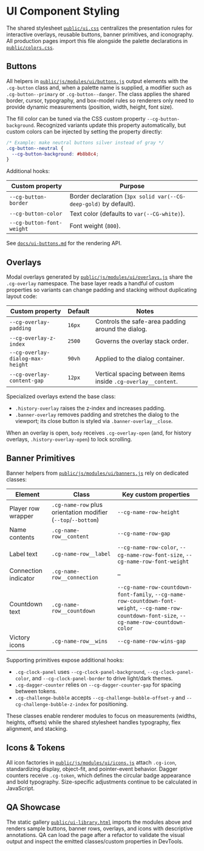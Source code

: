 # UI Component Styling

The shared stylesheet [`public/ui.css`](../public/ui.css) centralizes the presentation rules for interactive overlays, reusable buttons, banner primitives, and iconography. All production pages import this file alongside the palette declarations in [`public/colors.css`](../public/colors.css).

## Buttons

All helpers in [`public/js/modules/ui/buttons.js`](../public/js/modules/ui/buttons.js) output elements with the `.cg-button` class and, when a palette name is supplied, a modifier such as `.cg-button--primary` or `.cg-button--danger`. The class applies the shared border, cursor, typography, and box-model rules so renderers only need to provide dynamic measurements (position, width, height, font size).

The fill color can be tuned via the CSS custom property `--cg-button-background`. Recognized variants update this property automatically, but custom colors can be injected by setting the property directly:

```css
/* Example: make neutral buttons silver instead of gray */
.cg-button--neutral {
  --cg-button-background: #b8b8c4;
}
```

Additional hooks:

| Custom property | Purpose |
| --- | --- |
| `--cg-button-border` | Border declaration (`3px solid var(--CG-deep-gold)` by default). |
| `--cg-button-color` | Text color (defaults to `var(--CG-white)`). |
| `--cg-button-font-weight` | Font weight (`800`). |

See [`docs/ui-buttons.md`](./ui-buttons.md) for the rendering API.

## Overlays

Modal overlays generated by [`public/js/modules/ui/overlays.js`](../public/js/modules/ui/overlays.js) share the `.cg-overlay` namespace. The base layer reads a handful of custom properties so variants can change padding and stacking without duplicating layout code:

| Custom property | Default | Notes |
| --- | --- | --- |
| `--cg-overlay-padding` | `16px` | Controls the safe-area padding around the dialog. |
| `--cg-overlay-z-index` | `2500` | Governs the overlay stack order. |
| `--cg-overlay-dialog-max-height` | `90vh` | Applied to the dialog container. |
| `--cg-overlay-content-gap` | `12px` | Vertical spacing between items inside `.cg-overlay__content`. |

Specialized overlays extend the base class:

- `.history-overlay` raises the z-index and increases padding.
- `.banner-overlay` removes padding and stretches the dialog to the viewport; its close button is styled via `.banner-overlay__close`.

When an overlay is open, `body` receives `.cg-overlay-open` (and, for history overlays, `.history-overlay-open`) to lock scrolling.

## Banner Primitives

Banner helpers from [`public/js/modules/ui/banners.js`](../public/js/modules/ui/banners.js) rely on dedicated classes:

| Element | Class | Key custom properties |
| --- | --- | --- |
| Player row wrapper | `.cg-name-row` plus orientation modifier (`--top`/`--bottom`) | `--cg-name-row-height` |
| Name contents | `.cg-name-row__content` | `--cg-name-row-gap` |
| Label text | `.cg-name-row__label` | `--cg-name-row-color`, `--cg-name-row-font-size`, `--cg-name-row-font-weight` |
| Connection indicator | `.cg-name-row__connection` | – |
| Countdown text | `.cg-name-row__countdown` | `--cg-name-row-countdown-font-family`, `--cg-name-row-countdown-font-weight`, `--cg-name-row-countdown-font-size`, `--cg-name-row-countdown-color` |
| Victory icons | `.cg-name-row__wins` | `--cg-name-row-wins-gap` |

Supporting primitives expose additional hooks:

- `.cg-clock-panel` uses `--cg-clock-panel-background`, `--cg-clock-panel-color`, and `--cg-clock-panel-border` to drive light/dark themes.
- `.cg-dagger-counter` relies on `--cg-dagger-counter-gap` for spacing between tokens.
- `.cg-challenge-bubble` accepts `--cg-challenge-bubble-offset-y` and `--cg-challenge-bubble-z-index` for positioning.

These classes enable renderer modules to focus on measurements (widths, heights, offsets) while the shared stylesheet handles typography, flex alignment, and stacking.

## Icons & Tokens

All icon factories in [`public/js/modules/ui/icons.js`](../public/js/modules/ui/icons.js) attach `.cg-icon`, standardizing display, object-fit, and pointer-event behavior. Dagger counters receive `.cg-token`, which defines the circular badge appearance and bold typography. Size-specific adjustments continue to be calculated in JavaScript.

## QA Showcase

The static gallery [`public/ui-library.html`](../public/ui-library.html) imports the modules above and renders sample buttons, banner rows, overlays, and icons with descriptive annotations. QA can load the page after a refactor to validate the visual output and inspect the emitted classes/custom properties in DevTools.
